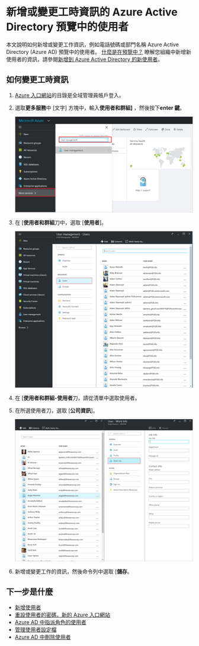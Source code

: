 <properties
    pageTitle="新增或變更工時資訊的 Azure Active Directory 預覽中的使用者 |Microsoft Azure"
    description="了解如何新增 Azure Active Directory 中的電話號碼、 部門名稱及其他使用者的公司資訊"
    services="active-directory"
    documentationCenter=""
    authors="curtand"
    manager="femila"
    editor=""/>

<tags
    ms.service="active-directory"
    ms.workload="identity"
    ms.tgt_pltfrm="na"
    ms.devlang="na"
    ms.topic="article"
    ms.date="09/12/2016"
    ms.author="curtand"/>

# <a name="add-or-change-work-information-for-a-user-in-azure-active-directory-preview"></a>新增或變更工時資訊的 Azure Active Directory 預覽中的使用者

本文說明如何新增或變更工作資訊，例如電話號碼或部門名稱 Azure Active Directory (Azure AD) 預覽中的使用者。 [什麼是在預覽中？](active-directory-preview-explainer.md) 瞭解您組織中新增新使用者的資訊，請參閱[新增到 Azure Active Directory 的新使用者](active-directory-users-create-external-azure-portal.md)。

## <a name="how-to-change-work-information"></a>如何變更工時資訊

1.  [Azure 入口網站](https://portal.azure.com)的目錄是全域管理員帳戶登入。

2.  選取**更多服務**中 [文字] 方塊中，輸入**使用者和群組]** ，然後按下**enter 鍵**。

    ![開啟管理使用者](./media/active-directory-users-work-info-azure-portal/create-users-user-management.png)

3.  在 [**使用者和群組**刀中，選取 [**使用者**]。

    ![開啟使用者刀](./media/active-directory-users-work-info-azure-portal/create-users-open-users-blade.png)

4. 在 [**使用者和群組-使用者**刀，請從清單中選取使用者。

5. 在所選使用者刀，選取 [**公司資訊**]。

    ![開啟工作資訊](./media/active-directory-users-work-info-azure-portal/active-directory-create-users-work-info.png)

6. 新增或變更工作的資訊，然後命令列中選取 [**儲存**。

## <a name="whats-next"></a>下一步是什麼

- [新增使用者](active-directory-users-create-azure-portal.md)
- [重設使用者的密碼，新的 Azure 入口網站](active-directory-users-reset-password-azure-portal.md)
- [Azure AD 中指派角色的使用者](active-directory-users-assign-role-azure-portal.md)
- [管理使用者設定檔](active-directory-users-profile-azure-portal.md)
- [Azure AD 中刪除使用者](active-directory-users-delete-user-azure-portal.md)
